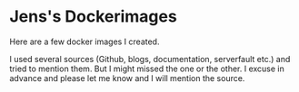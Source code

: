 # Jens's Dockerimages

Here are a few docker images I created.

I used several sources (Github, blogs, documentation, serverfault etc.) and tried to mention them. But I might missed the one or the other. I excuse in advance and please let me know and I will mention the source.
